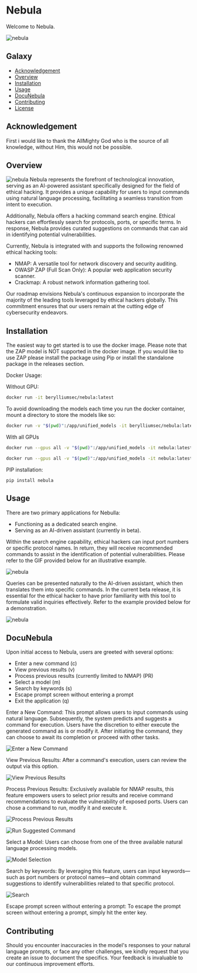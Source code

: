 # Nebula

Welcome to Nebula.

![nebula](/images/nebula.png)

## Galaxy

- [Acknowledgement](#Acknowledgement)
- [Overview](#overview)
- [Installation](#installation)
- [Usage](#usage)
- [DocuNebula](#DocuNebula)
- [Contributing](#contributing)
- [License](#license)

## Acknowledgement

First i would like to thank the AllMighty God who is the source of all knowledge, without Him, this would not be possible.

## Overview
![nebula](/images/overview.png)
Nebula represents the forefront of technological innovation, serving as an AI-powered assistant specifically designed for the field of ethical hacking. It provides a unique capability for users to input commands using natural language processing, facilitating a seamless transition from intent to execution.

Additionally, Nebula offers a  hacking command search engine. Ethical hackers can effortlessly search for protocols, ports, or specific terms. In response, Nebula provides curated suggestions on commands that can aid in identifying potential vulnerabilities.

Currently, Nebula is integrated with and supports the following renowned ethical hacking tools:

- NMAP: A versatile tool for network discovery and security auditing.
- OWASP ZAP (Full Scan Only): A popular web application security scanner.
- Crackmap: A robust network information gathering tool.

Our roadmap envisions Nebula's continuous expansion to incorporate the majority of the leading tools leveraged by ethical hackers globally. This commitment ensures that our users remain at the cutting edge of cybersecurity endeavors.


## Installation

The easiest way to get started is to use the docker image. Please note that the ZAP model is NOT supported in the docker image. If you would like to use ZAP please install the package using Pip or install the standalone package in the releases section.

Docker Usage:

Without GPU:

```bash
docker run -it berylliumsec/nebula:latest
```

To avoid downloading the models each time you run the docker container, mount a directory to store the models like so:

```bash
docker run -v "$(pwd)":/app/unified_models -it berylliumsec/nebula:latest
```

With all GPUs

```bash
docker run --gpus all -v "$(pwd)":/app/unified_models -it nebula:latest

```

```bash
docker run --gpus all -v "$(pwd)":/app/unified_models -it nebula:latest
```
PIP installation:

```
pip install nebula
```

## Usage

There are two primary applications for Nebulla:

- Functioning as a dedicated search engine.
- Serving as an AI-driven assistant (currently in beta).

Within the search engine capability, ethical hackers can input port numbers or specific protocol names. In return, they will receive recommended commands to assist in the identification of potential vulnerabilities. Please refer to the GIF provided below for an illustrative example.

![nebula](/images/search.gif)


Queries can be presented naturally to the AI-driven assistant, which then translates them into specific commands. In the current beta release, it is essential for the ethical hacker to have prior familiarity with this tool to formulate valid inquiries effectively. Refer to the example provided below for a demonstration.

![nebula](/images/nmap.gif)


## DocuNebula

Upon initial access to Nebula, users are greeted with several options:

- Enter a new command (c)
- View previous results (v)
- Process previous results (currently limited to NMAP) (PR)
- Select a model (m)
- Search by keywords (s)
- Escape prompt screen without entering a prompt
- Exit the application (q)

Enter a New Command: This prompt allows users to input commands using natural language. Subsequently, the system predicts and suggests a command for execution. Users have the discretion to either execute the generated command as is or modify it. After initiating the command, they can choose to await its completion or proceed with other tasks.

![Enter a New Command](/images/command.png)



View Previous Results: After a command's execution, users can review the output via this option.

![View Previous Results](/images/view_results.png)

Process Previous Results: Exclusively available for NMAP results, this feature empowers users to select prior results and receive command recommendations to evaluate the vulnerability of exposed ports. Users can chose a command to run, modify it and execute it. 

![Process Previous Results](/images/process_results.png)

![Run Suggested Command](/images/run_processed_results.png)

Select a Model: Users can choose from one of the three available natural language processing models.

![Model Selection](/images/model_selection.png)

Search by keywords: By leveraging this feature, users can input keywords—such as port numbers or protocol names—and obtain command suggestions to identify vulnerabilities related to that specific protocol.

![Search](/images/search.png)


Escape prompt screen without entering a prompt: To escape the prompt screen without entering a prompt, simply hit the enter key.

## Contributing

Should you encounter inaccuracies in the model's responses to your natural language prompts, or face any other challenges, we kindly request that you create an issue to document the specifics. Your feedback is invaluable to our continuous improvement efforts.